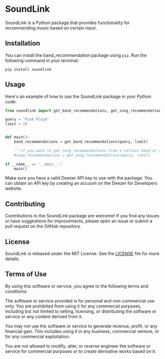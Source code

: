 
# SoundLink

SoundLink is a Python package that provides functionality for recommending music based on certain input.

## Installation

You can install the band_recommendation package using `pip`. Run the following command in your terminal:


```
pip install soundlink
```


## Usage

Here's an example of how to use the SoundLink package in your Python code:

```python
from soundlink import get_band_recommendations, get_song_recommendations

query = 'Pink Floyd'
limit = 10


def main():
    band_recommendations = get_band_recommendations(query, limit)

    '''if you want to get song recommendations from a certain band or artist:'''
    #song_recommendations = get_song_recommendations(query, limit)

if __name__ == '__main__':
    main()

```


Make sure you have a valid Deezer API key to use with the package. You can obtain an API key by creating an account on the Deezer for Developers website.

## Contributing

Contributions to the SoundLink package are welcome! If you find any issues or have suggestions for improvements, please open an issue or submit a pull request on the GitHub repository.

## License

SoundLink  is released under the MIT License. See the [LICENSE](https://github.com/tudor-Spaima/MusicMap/blob/main/LICENSE "MIT_LICENSE") file for more details.

## Terms of Use

By using this software or service, you agree to the following terms and conditions:

The software or service provided is for personal and non-commercial use only. You are prohibited from using it for any commercial purposes, including but not limited to selling, licensing, or distributing the software or service or any content derived from it.

You may not use the software or service to generate revenue, profit, or any financial gain. This includes using it in any business, commercial venture, or for any commercial exploitation.

You are not allowed to modify, alter, or reverse engineer the software or service for commercial purposes or to create derivative works based on it.


